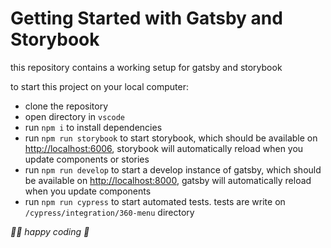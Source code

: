 # Getting Started with Gatsby and Storybook

this repository contains a working setup for gatsby and storybook

to start this project on your local computer:

- clone the repository
- open directory in `vscode`
- run `npm i` to install dependencies
- run `npm run storybook` to start storybook, which should be available on [http://localhost:6006](http://localhost:6006), storybook will automatically reload when you update components or stories
- run `npm run develop` to start a develop instance of gatsby, which should be available on [http://localhost:8000](http://localhost:8000), gatsby will automatically reload when you update components
- run `npm run cypress` to start automated tests. tests are write on `/cypress/integration/360-menu` directory

_👨‍💻 happy coding 🎉_
